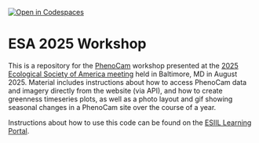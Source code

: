 [![Open in Codespaces](https://classroom.github.com/assets/launch-codespace-2972f46106e565e64193e422d61a12cf1da4916b45550586e14ef0a7c637dd04.svg)](https://classroom.github.com/open-in-codespaces?assignment_repo_id=20082854)
# ESA 2025 Workshop

This is a repository for the [PhenoCam](https://phenocam.nau.edu/webcam/) workshop presented at the [2025 Ecological Society of America meeting](https://esa.org/baltimore2025/) held in Baltimore, MD in August 2025. Material includes instructions about how to access PhenoCam data and imagery directly from the website (via API), and how to create greenness timeseries plots, as well as a photo layout and gif showing seasonal changes in a PhenoCam site over the course of a year.

Instructions about how to use this code can be found on the [ESIIL Learning Portal](https://earthdatascience.org/notebooks/07-phenocam/phenocam-esa.html).
